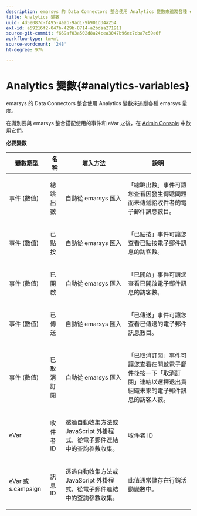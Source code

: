 ```yaml
---
description: emarsys 的 Data Connectors 整合使用 Analytics 變數來追蹤各種 emarsys 量度。
title: Analytics 變數
uuid: 4d5e087c-f495-4aab-9ad1-9b901d34a254
exl-id: a59216f2-047b-429b-8714-a2bdaa271911
source-git-commit: f669af03a502d8a24cea3047b96ec7cba7c59e6f
workflow-type: tm+mt
source-wordcount: '248'
ht-degree: 97%

---
```


# Analytics 變數{#analytics-variables}

emarsys 的 Data Connectors 整合使用 Analytics 變數來追蹤各種 emarsys 量度。

在識別要與 emarsys 整合搭配使用的事件和 eVar 之後，在 [Admin Console](https://experienceleague.adobe.com/docs/analytics/admin/admin-tools/c-admin-tools.html) 中啟用它們。

**必要變數**

<table id="table_5B8F3A1EB55D4BB48F669FB84C857256"> 
 <thead> 
  <tr> 
   <th colname="col1" class="entry"> 變數類型 </th> 
   <th colname="col2" class="entry"> 名稱 </th> 
   <th colname="col3" class="entry"> 填入方法 </th> 
   <th colname="col4" class="entry"> 說明 </th> 
  </tr>
 </thead>
 <tbody> 
  <tr> 
   <td colname="col1"> 事件 (數值) </td> 
   <td colname="col2"> 總跳出數 </td> 
   <td colname="col3"> <p>自動從 emarsys 匯入 </p> </td> 
   <td colname="col4"> <p>「總跳出數」事件可讓您查看因發生傳遞問題而未傳遞給收件者的電子郵件訊息數目。 </p> </td> 
  </tr> 
  <tr> 
   <td colname="col1"> 事件 (數值) </td> 
   <td colname="col2"> 已點按 </td> 
   <td colname="col3"> <p>自動從 emarsys 匯入 </p> </td> 
   <td colname="col4"> <p>「已點按」事件可讓您查看已點按電子郵件訊息的訪客數。 </p> </td> 
  </tr> 
  <tr> 
   <td colname="col1"> 事件 (數值) </td> 
   <td colname="col2"> 已開啟 </td> 
   <td colname="col3"> <p>自動從 emarsys 匯入 </p> </td> 
   <td colname="col4"> <p>「已開啟」事件可讓您查看已開啟電子郵件訊息的訪客數。 </p> </td> 
  </tr> 
  <tr> 
   <td colname="col1"> 事件 (數值) </td> 
   <td colname="col2"> 已傳送 </td> 
   <td colname="col3"> <p>自動從 emarsys 匯入 </p> </td> 
   <td colname="col4"> <p>「已傳送」事件可讓您查看已傳送的電子郵件訊息數目。 </p> </td> 
  </tr> 
  <tr> 
   <td colname="col1"> 事件 (數值) </td> 
   <td colname="col2"> 已取消訂閱 </td> 
   <td colname="col3"> <p>自動從 emarsys 匯入 </p> </td> 
   <td colname="col4"> <p>「已取消訂閱」事件可讓您查看在開啟電子郵件後按一下「取消訂閱」連結以選擇退出貴組織未來的電子郵件訊息的訪客人數。 </p> </td> 
  </tr> 
  <tr> 
   <td colname="col1"> eVar </td> 
   <td colname="col2"> 收件者 ID </td> 
   <td colname="col3"> <p>透過自動收集方法或 JavaScript 外掛程式，從電子郵件連結中的查詢參數收集。 </p> </td> 
   <td colname="col4"> 收件者 ID </td> 
  </tr> 
  <tr> 
   <td colname="col1"> eVar 或 s.campaign </td> 
   <td colname="col2"> 訊息 ID </td> 
   <td colname="col3"> <p>透過自動收集方法或 JavaScript 外掛程式，從電子郵件連結中的查詢參數收集。 </p> </td> 
   <td colname="col4"> 此值通常儲存在行銷活動變數中。 </td> 
  </tr> 
 </tbody> 
</table>
